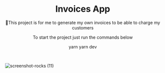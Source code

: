 <h1 align="center">Invoices App</h1>

<p align="center">📱This project is for me to generate my own invoices to be able to charge my customers</p>

<p align="center">To start the project just run the commands below</p>

<p display="flex" align="center">
  yarn 
  yarn dev
</p>

<br/>

![screenshot-rocks (11)](https://user-images.githubusercontent.com/68617133/169666544-f9a7f357-9a3c-49a7-9b78-456275ecc4aa.png)
